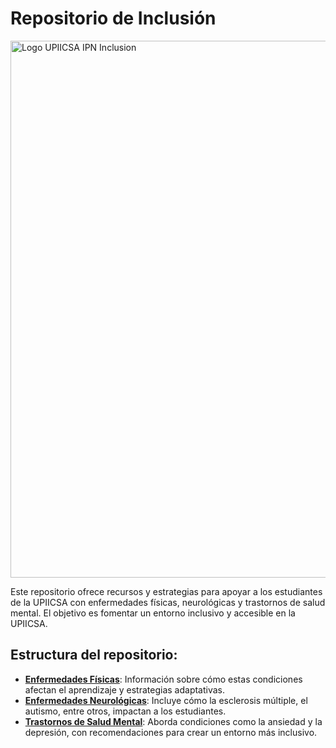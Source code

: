 # Repositorio de Inclusión

<img width="859" alt="Logo UPIICSA IPN Inclusion" src="https://github.com/user-attachments/assets/1efbd3ad-8ad3-43d1-a2be-267342173b94">

Este repositorio ofrece recursos y estrategias para apoyar a los estudiantes de la UPIICSA con enfermedades físicas, neurológicas y trastornos de salud mental. El objetivo es fomentar un entorno inclusivo y accesible en la UPIICSA.

## Estructura del repositorio:
- **[Enfermedades Físicas](./README.md)**: Información sobre cómo estas condiciones afectan el aprendizaje y estrategias adaptativas.
- **[Enfermedades Neurológicas](./Enfermedades_Neurologicas/README.md)**: Incluye cómo la esclerosis múltiple, el autismo, entre otros, impactan a los estudiantes.
- **[Trastornos de Salud Mental](./Trastornos_Salud_Mental/README.md)**: Aborda condiciones como la ansiedad y la depresión, con recomendaciones para crear un entorno más inclusivo.
